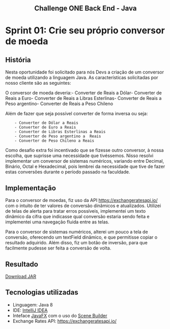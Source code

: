 <h2 align=center>Challenge ONE Back End - Java</h2>

# Sprint 01: Crie seu próprio conversor de moeda

## História

Nesta oportunidade foi solicitado para nós Devs a criação de um conversor de moeda utilizando a linguagem Java. As características solicitadas por nosso cliente são as seguintes:

O conversor de moeda deveria:- Converter de Reais a Dólar- Converter de Reais a Euro- Converter de Reais a Libras Esterlinas- Converter de Reais a Peso argentino- Converter de Reais a Peso Chileno

Além de fazer que seja possível converter de forma inversa ou seja:

        - Converter de Dólar a Reais
        - Converter de Euro a Reais
        - Converter de Libras Esterlinas a Reais
        - Converter de Peso argentino a  Reais
        - Converter de Peso Chileno a Reais

Como desafio extra foi incentivado que se fizesse outro conversor, à nossa escolha, que suprisse uma necessidade que tivéssemos. Nisso resolvi implementar um conversor de sistemas numéricos,
variando entre Decimal, Binário, Octal e Hexadecimal, pois lembrei da necessidade que tive de fazer estas conversões durante o período passado na faculdade.

## Implementação

Para o conversor de moedas, fiz uso da API <a href="https://exchangeratesapi.io/">https://exchangeratesapi.io/</a> com o intuito de ter valores de conversão dinâmicos e atualizados.
Utilizei de telas de alerta para tratar erros possíveis, implementei um texto dinâmico da cifra que indicasse qual conversão estaria sendo feita e implementei uma navegação fluida entre as telas.

Para o conversor de sistemas numéricos, alterei um pouco a tela de conversão, oferecendo um textField dinâmico, e que permitisse copiar o resultado adquirido. Além disso, fiz um botão de inversão, 
para que facilmente pudesse ser feita a conversão de volta.

## Resultado
<a href="https://github.com/lauromaia/conversorOne/blob/main/out/artifacts/ConversorOne_jar/ConversorOne.jar">
Download JAR<a>

## Tecnologias utilizadas

- Linguagem: Java 8
- IDE: <a href="https://www.jetbrains.com/idea/">IntelliJ IDEA</a>
- Inteface <a href="https://openjfx.io/">JavaFX</a> com o uso do <a href="https://gluonhq.com/products/scene-builder/">Scene Builder</a> 
- Exchange Rates API: <a href="https://exchangeratesapi.io/">https://exchangeratesapi.io/</a>

